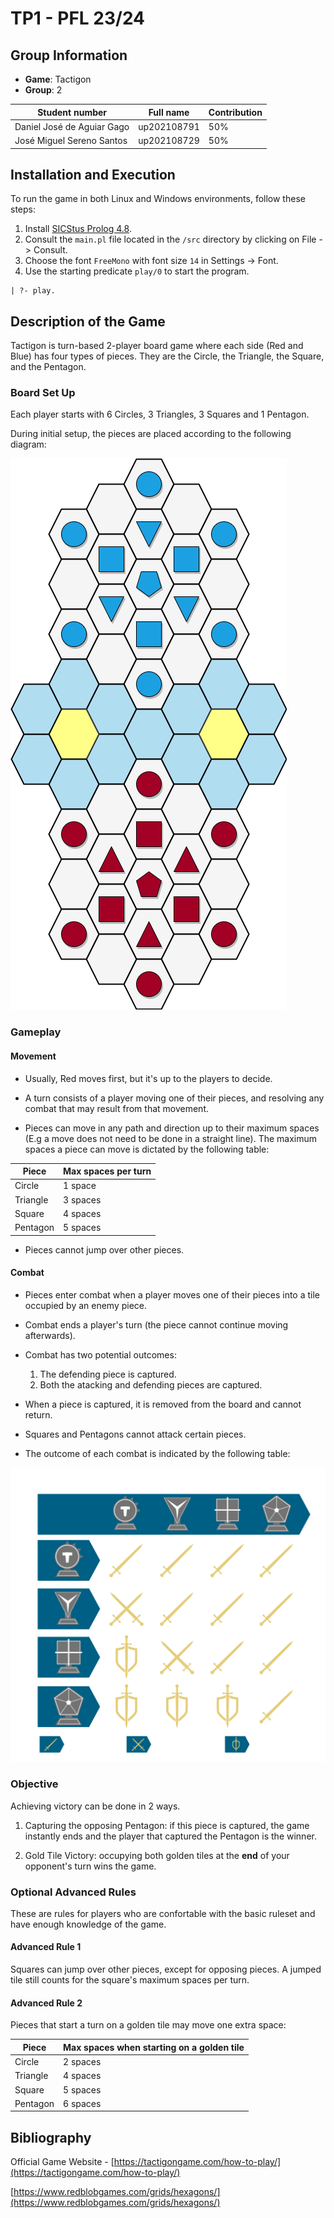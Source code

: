 # TP1 - PFL 23/24

## Group Information
- **Game**: Tactigon
- **Group**: 2

| Student number | Full name | Contribution |
| --- | --- | --- |
| Daniel José de Aguiar Gago| up202108791 |50% |
| José Miguel Sereno Santos | up202108729 |50% |

## Installation and Execution
To run the game in both Linux and Windows environments, follow these steps:

1. Install [SICStus Prolog 4.8](https://sicstus.sics.se/download4.html).
2. Consult the `main.pl` file located in the `/src` directory by clicking on File -> Consult.
3. Choose the font `FreeMono` with font size `14` in Settings -> Font.
4. Use the starting predicate `play/0` to start the program.
```
| ?- play.
```


## Description of the Game

Tactigon is turn-based 2-player board game where each side (Red and Blue) has four types of pieces. They are the Circle, the Triangle, the Square, and the Pentagon. 

### Board Set Up

Each player starts with 6 Circles, 3 Triangles, 3 Squares and 1 Pentagon.

During initial setup, the pieces are placed according to the following diagram:

![Tactigon Board](resources/tactigon-board.png)

### Gameplay

#### Movement

- Usually, Red moves first, but it's up to the players to decide. 

- A turn consists of a player moving one of their pieces, and resolving any combat that may result from that movement.

- Pieces can move in any path and direction up to their maximum spaces (E.g a move does not need to be done in a straight line). The maximum spaces a piece can move is dictated by the following table:

| Piece    | Max spaces per turn |
| -------- | ------------------- |
| Circle   | 1 space             |
| Triangle | 3 spaces            |
| Square   | 4 spaces            |
| Pentagon | 5 spaces            |

- Pieces cannot jump over other pieces.



#### Combat

- Pieces enter combat when a player moves one of their pieces into a tile occupied by an enemy piece.

- Combat ends a player's turn (the piece cannot continue moving afterwards).

- Combat has two potential outcomes:
  1. The defending piece is captured.
  2. Both the atacking and defending pieces are captured.

- When a piece is captured, it is removed from the board and cannot return.

- Squares and Pentagons cannot attack certain pieces.

- The outcome of each combat is indicated by the following table:

![Combat Outcomes](resources/combat-outcomes.png)

### Objective

Achieving victory can be done in 2 ways.

1. Capturing the opposing Pentagon: if this piece is captured, the game instantly ends and the player that captured the Pentagon is the winner.

2. Gold Tile Victory: occupying both golden tiles at the **end** of your opponent's turn wins the game.
    
### Optional Advanced Rules

These are rules for players who are confortable with the basic ruleset and have enough knowledge of the game.

#### Advanced Rule 1

Squares can jump over other pieces, except for opposing pieces. A jumped tile still counts for the square's maximum spaces per turn. 

#### Advanced Rule 2

Pieces that start a turn on a golden tile may move one extra space:

| Piece    | Max spaces  when starting on a golden tile |
| -------- | ------------------------------------------ |
| Circle   | 2 spaces                                   |
| Triangle | 4 spaces                                   |
| Square   | 5 spaces                                   |
| Pentagon | 6 spaces                                   |

## Bibliography
Official Game Website - [https://tactigongame.com/how-to-play/](https://tactigongame.com/how-to-play/)

[https://www.redblobgames.com/grids/hexagons/](https://www.redblobgames.com/grids/hexagons/)